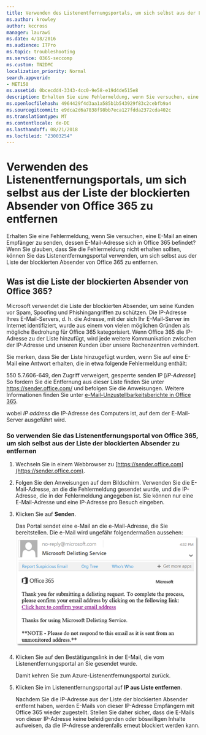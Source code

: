 ```yaml
---
title: Verwenden des Listenentfernungsportals, um sich selbst aus der Liste der blockierten Absender von Office 365 zu entfernen
ms.author: krowley
author: kccross
manager: laurawi
ms.date: 4/18/2016
ms.audience: ITPro
ms.topic: troubleshooting
ms.service: O365-seccomp
ms.custom: TN2DMC
localization_priority: Normal
search.appverid:
- MET150
ms.assetid: 0bcecdd4-3343-4cc0-9e58-e19d4de515e8
description: Erhalten Sie eine Fehlermeldung, wenn Sie versuchen, eine E-Mail an einen Empfänger zu senden, dessen E-Mail-Adresse sich in Office 365 befindet? Wenn Sie glauben, dass Sie die Fehlermeldung nicht erhalten sollten, können Sie das Listenentfernungsportal verwenden, um sich selbst aus der Liste der blockierten Absender von Office 365 zu entfernen.
ms.openlocfilehash: 4964429f4d3aa1a585b1b543929f83c2cebfb9a4
ms.sourcegitcommit: e9dca2d6a7838f98bb7eca127fdda2372cda402c
ms.translationtype: MT
ms.contentlocale: de-DE
ms.lasthandoff: 08/21/2018
ms.locfileid: "23003254"
---
```

# <a name="use-the-delist-portal-to-remove-yourself-from-the-office-365-blocked-senders-list"></a>Verwenden des Listenentfernungsportals, um sich selbst aus der Liste der blockierten Absender von Office 365 zu entfernen

Erhalten Sie eine Fehlermeldung, wenn Sie versuchen, eine E-Mail an einen Empfänger zu senden, dessen E-Mail-Adresse sich in Office 365 befindet? Wenn Sie glauben, dass Sie die Fehlermeldung nicht erhalten sollten, können Sie das Listenentfernungsportal verwenden, um sich selbst aus der Liste der blockierten Absender von Office 365 zu entfernen.
  
## <a name="what-is-the-office-365-blocked-senders-list"></a>Was ist die Liste der blockierten Absender von Office 365?

Microsoft verwendet die Liste der blockierten Absender, um seine Kunden vor Spam, Spoofing und Phishingangriffen zu schützen. Die IP-Adresse Ihres E-Mail-Servers, d. h. die Adresse, mit der sich Ihr E-Mail-Server im Internet identifiziert, wurde aus einem von vielen möglichen Gründen als mögliche Bedrohung für Office 365 kategorisiert. Wenn Office 365 die IP-Adresse zu der Liste hinzufügt, wird jede weitere Kommunikation zwischen der IP-Adresse und unseren Kunden über unsere Rechenzentren verhindert.
  
Sie merken, dass Sie der Liste hinzugefügt wurden, wenn Sie auf eine E-Mail eine Antwort erhalten, die in etwa folgende Fehlermeldung enthält:
  
550 5.7.606-649, den Zugriff verweigert, gesperrte senden IP [_IP-Adresse_] So fordern Sie die Entfernung aus dieser Liste finden Sie unter https://sender.office.com/ und befolgen Sie die Anweisungen. Weitere Informationen finden Sie unter [e-Mail-Unzustellbarkeitsberichte in Office 365](http://go.microsoft.com/fwlink/?LinkID=526653).
  
wobei  _IP address_ die IP-Adresse des Computers ist, auf dem der E-Mail-Server ausgeführt wird. 
  
### <a name="to-use-the-office-365-delist-portal-to-remove-yourself-from-the-blocked-senders-list"></a>So verwenden Sie das Listenentfernungsportal von Office 365, um sich selbst aus der Liste der blockierten Absender zu entfernen

1. Wechseln Sie in einem Webbrowser zu [https://sender.office.com](https://sender.office.com).
    
2. Folgen Sie den Anweisungen auf dem Bildschirm. Verwenden Sie die E-Mail-Adresse, an die die Fehlermeldung gesendet wurde, und die IP-Adresse, die in der Fehlermeldung angegeben ist. Sie können nur eine E-Mail-Adresse und eine IP-Adresse pro Besuch eingeben.
    
3. Klicken Sie auf **Senden**.
    
    Das Portal sendet eine e-Mail an die e-Mail-Adresse, die Sie bereitstellen. Die e-Mail wird ungefähr folgendermaßen aussehen: ![Screenshot von e-Mails empfangen werden, wenn Sie eine Anforderung über das Portal Delist übermitteln](media/bf13e4f7-f68c-4e46-baa7-b6ab4cfc13f3.png)
  
4. Klicken Sie auf den Bestätigungslink in der E-Mail, die vom Listenentfernungsportal an Sie gesendet wurde.
    
    Damit kehren Sie zum Azure-Listenentfernungsportal zurück.
    
5. Klicken Sie im Listenentfernungsportal auf **IP aus Liste entfernen**.
    
    Nachdem Sie die IP-Adresse aus der Liste der blockierten Absender entfernt haben, werden E-Mails von dieser IP-Adresse Empfängern mit Office 365 wieder zugestellt. Stellen Sie daher sicher, dass die E-Mails von dieser IP-Adresse keine beleidigenden oder böswilligen Inhalte aufweisen, da die IP-Adresse anderenfalls erneut blockiert werden kann.
    

